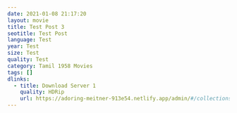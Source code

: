 ```yaml
---
date: 2021-01-08 21:17:20
layout: movie
title: Test Post 3
seotitle: Test Post
language: Test
year: Test
size: Test
quality: Test
category: Tamil 1958 Movies
tags: []
dlinks:
  - title: Download Server 1
    quality: HDRip
    url: https://adoring-meitner-913e54.netlify.app/admin/#/collections/series/new
---
```

